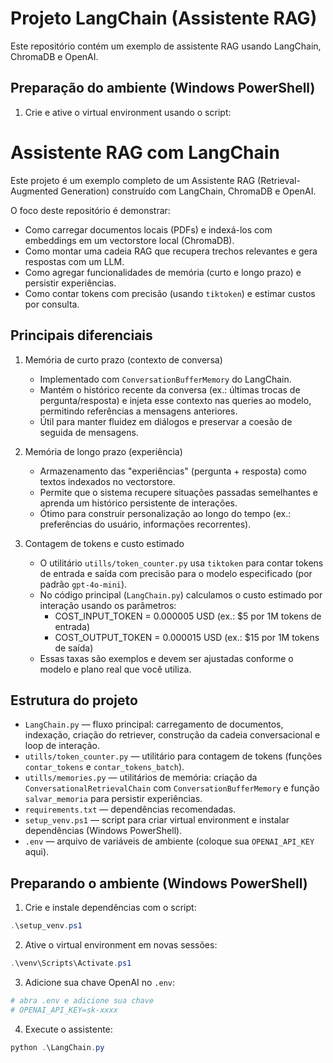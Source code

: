 # Projeto LangChain (Assistente RAG)

Este repositório contém um exemplo de assistente RAG usando LangChain, ChromaDB e OpenAI.

## Preparação do ambiente (Windows PowerShell)

1. Crie e ative o virtual environment usando o script:

# Assistente RAG com LangChain

Este projeto é um exemplo completo de um Assistente RAG (Retrieval-Augmented Generation) construído com LangChain, ChromaDB e OpenAI.

O foco deste repositório é demonstrar:

- Como carregar documentos locais (PDFs) e indexá-los com embeddings em um vectorstore local (ChromaDB).
- Como montar uma cadeia RAG que recupera trechos relevantes e gera respostas com um LLM.
- Como agregar funcionalidades de memória (curto e longo prazo) e persistir experiências.
- Como contar tokens com precisão (usando `tiktoken`) e estimar custos por consulta.

## Principais diferenciais

1) Memória de curto prazo (contexto de conversa)

	- Implementado com `ConversationBufferMemory` do LangChain.
	- Mantém o histórico recente da conversa (ex.: últimas trocas de pergunta/resposta) e injeta esse contexto nas queries ao modelo, permitindo referências a mensagens anteriores.
	- Útil para manter fluidez em diálogos e preservar a coesão de seguida de mensagens.

2) Memória de longo prazo (experiência)

	- Armazenamento das "experiências" (pergunta + resposta) como textos indexados no vectorstore.
	- Permite que o sistema recupere situações passadas semelhantes e aprenda um histórico persistente de interações.
	- Ótimo para construir personalização ao longo do tempo (ex.: preferências do usuário, informações recorrentes).

3) Contagem de tokens e custo estimado

	- O utilitário `utills/token_counter.py` usa `tiktoken` para contar tokens de entrada e saída com precisão para o modelo especificado (por padrão `gpt-4o-mini`).
	- No código principal (`LangChain.py`) calculamos o custo estimado por interação usando os parâmetros:
	  - COST_INPUT_TOKEN = 0.000005 USD (ex.: $5 por 1M tokens de entrada)
	  - COST_OUTPUT_TOKEN = 0.000015 USD (ex.: $15 por 1M tokens de saída)
	- Essas taxas são exemplos e devem ser ajustadas conforme o modelo e plano real que você utiliza.

## Estrutura do projeto

- `LangChain.py` — fluxo principal: carregamento de documentos, indexação, criação do retriever, construção da cadeia conversacional e loop de interação.
- `utills/token_counter.py` — utilitário para contagem de tokens (funções `contar_tokens` e `contar_tokens_batch`).
- `utills/memories.py` — utilitários de memória: criação da `ConversationalRetrievalChain` com `ConversationBufferMemory` e função `salvar_memoria` para persistir experiências.
- `requirements.txt` — dependências recomendadas.
- `setup_venv.ps1` — script para criar virtual environment e instalar dependências (Windows PowerShell).
- `.env` — arquivo de variáveis de ambiente (coloque sua `OPENAI_API_KEY` aqui).

## Preparando o ambiente (Windows PowerShell)

1. Crie e instale dependências com o script:

```powershell
.\setup_venv.ps1
```

2. Ative o virtual environment em novas sessões:

```powershell
.\venv\Scripts\Activate.ps1
```

3. Adicione sua chave OpenAI no `.env`:

```powershell
# abra .env e adicione sua chave
# OPENAI_API_KEY=sk-xxxx
```

4. Execute o assistente:

```powershell
python .\LangChain.py
```

